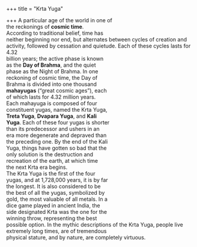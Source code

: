 +++
title = "Krta Yuga"

+++
A particular age of the world in one of  
the reckonings of **cosmic time**.  
According to traditional belief, time has  
neither beginning nor end, but alternates between cycles of creation and  
activity, followed by cessation and quietude. Each of these cycles lasts for 4.32  
billion years; the active phase is known  
as the **Day of Brahma**, and the quiet  
phase as the Night of Brahma. In one  
reckoning of cosmic time, the Day of  
Brahma is divided into one thousand  
**mahayugas** (“great cosmic ages”), each  
of which lasts for 4.32 million years.  
Each mahayuga is composed of four  
constituent yugas, named the Krta Yuga,  
**Treta Yuga**, **Dvapara Yuga**, and **Kali**  
**Yuga**. Each of these four yugas is shorter  
than its predecessor and ushers in an  
era more degenerate and depraved than  
the preceding one. By the end of the Kali  
Yuga, things have gotten so bad that the  
only solution is the destruction and  
recreation of the earth, at which time  
the next Krta era begins.  
The Krta Yuga is the first of the four  
yugas, and at 1,728,000 years, it is by far  
the longest. It is also considered to be  
the best of all the yugas, symbolized by  
gold, the most valuable of all metals. In a  
dice game played in ancient India, the  
side designated Krta was the one for the  
winning throw, representing the best  
possible option. In the mythic descriptions of the Krta Yuga, people live  
extremely long times, are of tremendous  
physical stature, and by nature, are completely virtuous.